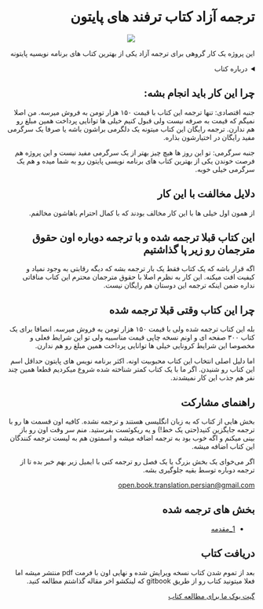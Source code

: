 
<h1 dir="rtl"> ترجمه آزاد کتاب ترفند های پایتون</h1>
<div dir="rtl">
<p align="center">
  <img src="https://images-na.ssl-images-amazon.com/images/I/61Z3-s-zwLL.jpg"/>
</p>

این پروژه یک کار گروهی برای ترجمه آزاد یکی از بهترین کتاب های برنامه نویسیه پایتونه

<details>
    <summary>درباره کتاب</summary>
    <p align="center">
         <img src="https://boby.cloud/wp-content/uploads/2020/10/daniel-square.d58bf4388750-300x300.jpg"/>
    </p>
     تقدیم به هر توسعه‌دهنده باهوش پایتونی که با خودش فکر میکنه: 

من فکر میکنم سطح کاری که با پایتون انجام میدم در حد یه خراش هم نیست!

برنامه‌نویس باهوشی رو به اسم مارک می‌شناختم. مارک یک برنامه‌‌نویس خودآموخته بود و هر روز سخت تلاش میکرد تا مهارت‌های برنامه‌نویسیش رو ارتقا بده. به لطف اینترنت و stackoverflow مارک به سرعت مهارت‌های پایتونی خودش رو افزایش می‌داد.

اما اخیرا مارک در دره‌ی ناامیدی گیر کرده بود. مارک احساس می‌کرد سرعت یادگیریش در زبان پایتون پایین اومده و چیزهای جدید و کمی رو به کندی در مورد پایتون یاد میگیره … خیلی کند … 

اما در ابتدا اینطور نبود. مارک خیلی سریع اصول اولیه پایتون رو یاد گرفته بود، اما ظاهرا این تنها قسمت ساده ماجرا بود. البته مارک هنوز هم از برنامه نویسی با پایتون لذت میبرد. یک زبان برنامه نویسی زیبا، قدرتمند و همه منظوره. (به قول یکی از همکارانم، سلطان زبان‌های برنامه نویسی)

احساس اعتماد به نفس مارک هنگام کار با پایتون پایین بود، زیرا داشتن اعتماد به نفس هنگامی که در سطح ابتدایی پایتون گیر کرده بود، سخت بود. منظورم این است که مارک می‌توانست بابت هر مشکلی یک راه‌حل پایتونی ارائه کند. اما مسیری برای ارتقای مهارت‌های پایتون مارک وجود نداشت. مارک نمی‌دانست چه ویژگی‌هایی از پایتون وجود دارد که ممکن است مفید باشد.

و این همان قسمت چالش برانگیز ماجرا است: نحوه ادغام تمام قطعات پازل

ذهنیت بهبود مداوم و تمایل به تسلط بیشتر در برنامه‌نویسی، چیزی بود که مارک را به حرکت در می‌آورد. با این حال، خواندن داکیومنت‌های فنی زمان زیادی از مارک در طول کار روزانه‌اش میگرفت، همچنین داکیومنت‌های فنی گاهی شامل مثال‌های واضح و نمونه‌های کاربردی در کار روزمره نیستند. 

و اکنون رویای تسلط به زبان پایتون در مارک به آرامی می‌پژمرد … 

من کاملا مارک را درک میکنم، زیرا چند سال پیش، من هم همینطور بودم.

من Dan Bader هستم. من وبسایت RealPython رو راه‌اندازی کردم و در حال حاضر بیشتر از ۱۵ ساله که مشغول به کدنویسی هستم. تسلط به زبان پایتون یکی از بزرگترین انگیزه‌های من در مسیر شغلیم به عنوان یک مهندس نرم‌افزار بود. من داستان مارک را با شما به اشتراک گذاشتم زیرا من هم تجربه مشابهی در سر و کله زدن با مستندات هنگام رشد مهارت‌های پایتونم داشتم. 

چندی پیش، من روشی برای یاد دادن Best Practice های پایتون به توسعه دهندگان پیدا کردم. نوشتن کدهای پایتون زیبا و تمیز به اندازه تکه‌ کدهایی بسیار کوچک.

من این تکتیک‌ها را ترفندهای پایتون نامیدم. 

ترفندهای پایتون به عنوان یک سری کوتاه از تصاویر کدهای پایتون شروع شد که من به مدت یک هفته در توییتر به اشتراک گذاشتم. در کمال تعجب، آن‌ها پاسخ‌های خوبی دریافت کردند و توسعه‌دهندگان پایتون در سراسر جهان، تکه کدها را دوست داشتند.
  
ترفندهای پایتون قطعه کدهای کوتاهی از زبان برنامه نویسی پایتون است که به عنوان ابزاری برای آموزش مفهایم عمیق پایتون استفاده می‌شود. این کتاب، جنبه‌ های مختلفی از این زبان را با مثال‌هایی ساده آموزش می‌دهد و باعث می‌شود تا در زبان برنامه نویسی پایتون عمیق تر حفاری کنید و درکی شهودی برای خود ایجاد کنید.

در طی چندین روز آینده، توسعه دهندگان بیشتری با من تماس گرفتند و از من بخاطر اشتراک گذاری این قطعه کدها که باعث شده بود در این مسیر پیشرفت کنند، تشکر می‌کردند. آن‌ها با من درمورد ارزش فوق‌العاده‌ی این قطعه کدها صحبت می‌کردند و از چگونگیِ تاثیرگذاری این کدها بر تسلطشان روی پایتون می‌گفتند.

به مرور زمان من ایمیل‌های بیشتری از برنامه نویسان مختلف دریافت می‌کردم و در تمام ایمیل‌‌ها الگویی تقریبا مشابه وجود داشت: برخی از این ترفندها بدون هیچگونه توضیحی واضح بودند. برای برخی از ترفندهای پیچیده تر، هیچگونه راهنمایی وجود نداشت و هیچکس منابع بیشتری به آن‌ها ارجاع نمی‌داد تا درک برنامه نویسان از آن‌ها عمیق تر شود. بنابراین دریافتم که گاهی اوقات تنها تصویری از یک قطعه کد برای توضیح یک ویژگی جالب از پایتون کافی نیست.

اکنون ترفندهای پایتون پر قدرت تر به صحنه بازگشتند.

من بهترین و محبوب ترین (و درعین حال جدیدترین) ترفندهای پایتون را از سری اصلی برداشتم و با استفاده از آن‌ها شروع به نوشتن نوع جدیدی از یک کتاب پایتون کردم.

<a href="https://realpython.com/products/python-tricks-book/">بیشتر بخوانید</a>
    
</details>

## چرا این کار باید انجام بشه:

جنبه اقتصادی: تنها ترجمه این کتاب با قیمت ۱۵۰ هزار تومن به فروش میرسه. من اصلا نمیگم که قیمت به صرفه نیست ولی قبول کنیم خیلی ها توانایی پرداخت همین مبلغ رو هم ندارن. ترجمه رایگان این کتاب میتونه یک دلگرمی براشون باشه یا صرفا یک سرگرمی مفید رایگان در اختیارشون بذاره.

جنبه سرگرمی: تو این روز ها هیچ چیز بهتر از یک سرگرمی مفید نیست و این پروژه هم فرصت خوندن یکی از بهترین کتاب های برنامه نویسی پایتون رو به شما میده و هم یک سرگرمی خیلی خوبه.

## دلایل مخالفت با این کار

از همون اول خیلی ها با این کار مخالف بودند که با کمال احترام باهاشون مخالفم.
  
## این کتاب قبلا ترجمه شده و با ترجمه دوباره اون حقوق مترجمان رو زیر پا گذاشتیم
  
اگه قرار باشه که یک کتاب فقط یک بار ترجمه بشه که دیگه رقابتی به وجود نمیاد و کیفیت افت میکنه. این کار به نظرم اصلا با حقوق مترجمان محترم این کتاب منافاتی نداره ضمن اینکه ترجمه این دوستان هم رایگان نیست.
  
## چرا این کتاب وقتی قبلا ترجمه شده
  
بله این کتاب ترجمه شده ولی با قیمت ۱۵۰ هزار تومن به فروش میرسه. انصافا برای یک کتاب ۳۰۰ صفحه ای و اونم نسخه چاپی قیمت مناسبیه ولی تو این شرایط فعلی و مخصوصا این شرایط کرونایی خیلی ها توانایی پرداخت همین مبلغ رو هم ندارن.

اما دلیل اصلی انتخاب این کتاب محبوبیت اونه. اکثر برنامه نویس های پایتون حداقل اسم این کتاب رو شنیدن. اگر ما با یک کتاب کمتر شناخته شده شروع میکردیم قطعا همین چند نفر هم جذب این کار نمیشدند.
  
## راهنمای مشارکت
بخش هایی از کتاب که به زبان انگلیسی هستند و ترجمه نشده. کافیه اون قسمت ها رو با ترجمه جایگزین کنید(حتی یک خط!) و یه ریکوئست بفرستید. منم سر وقت اون رو باز بینی میکنم و اگه خوب بود به ترجمه اضافه میشه و اسمتون هم به لیست ترجمه کنندگان این کتاب اضافه میشه.

اگر می‌خوای یک بخش بزرگ یا یک فصل رو ترجمه کنی با ایمیل زیر بهم خبر بده تا از ترجمه دوباره توسط بقیه جلوگیری بشه.   

<a dir="ltr" href="mailto:open.book.translation.persian@gmail.com">open.book.translation.persian@gmail.com</a>

## بخش های ترجمه شده

* [1_مقدمه](1_introduction(completed)/introduction.md)

  
## دریافت کتاب
  
بعد از تموم شدن کتاب نسخه ویرایش شده و نهایی اون با فرمت pdf منتشر میشه اما فعلا میتونید کتاب رو از طریق gitbook که لینکشو اخر مقاله گذاشتم مطالعه کنید.
  
<a href="https://app.gitbook.com/@open-book-translation-persian/s/python-tricks-persian/">گیت بوک ما برای مطالعه کتاب</a>
